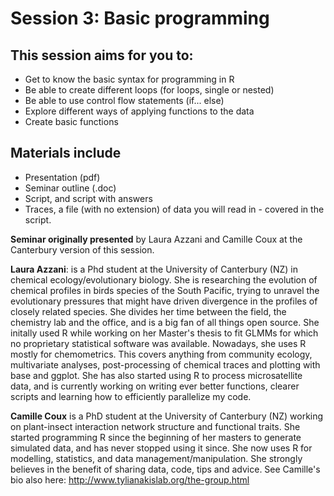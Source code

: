 # Session 3: Basic programming

## This session aims for you to:

* Get to know the basic syntax for programming in R
* Be able to create different loops (for loops, single or nested)
* Be able to use control flow statements (if... else)
* Explore different ways of applying functions to the data
* Create basic functions

## Materials include

* Presentation (pdf)
* Seminar outline (.doc)
* Script, and script with answers
* Traces, a file (with no extension) of data you will read in - covered in the script.

__Seminar originally presented__ by Laura Azzani and Camille Coux at the Canterbury version of this session. 

__Laura Azzani__: is a Phd student at the University of Canterbury (NZ) in chemical ecology/evolutionary biology.  She is researching the evolution of chemical profiles in birds species of the South Pacific, trying to unravel the evolutionary pressures that might have driven divergence in the profiles of closely related species.
She divides her time between the field, the chemistry lab and the office, and is a big fan of all things open source. She initally used R while working on her Master's thesis to fit GLMMs for which no proprietary statistical software was available. Nowadays, she uses R mostly for chemometrics. This covers anything from community ecology, multivariate analyses, post-processing of chemical traces and plotting with base and ggplot. She has also started using R to process microsatellite data, and is currently working on writing ever better functions, clearer scripts and learning how to efficiently parallelize my code.

__Camille Coux__ is a PhD student at the University of Canterbury (NZ) working on plant-insect interaction network structure and functional traits. She started programming R since the beginning of her masters to generate simulated data, and has never stopped using it since. She now uses R for modelling, statistics, and data management/manipulation. She strongly believes in the benefit of sharing data, code, tips and advice.  See Camille's bio also here: http://www.tylianakislab.org/the-group.html


